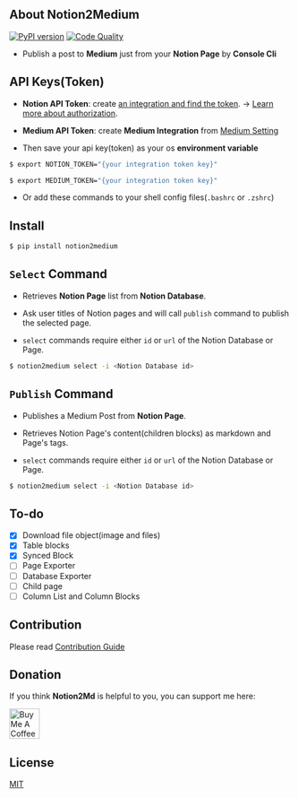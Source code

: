 ## About Notion2Medium

[![PyPI version](https://badge.fury.io/py/notion2medium.svg)](https://badge.fury.io/py/notion2medium)
[![Code Quality](https://github.com/echo724/notion2medium/actions/workflows/code_quality.yaml/badge.svg)](https://github.com/echo724/notion2medium/actions/workflows/code_quality.yaml)

- Publish a post to **Medium** just from your **Notion Page** by **Console Cli**

## API Keys(Token)

- **Notion API Token**: create [an integration and find the token](https://www.notion.so/my-integrations). → [Learn more about authorization](https://developers.notion.com/docs/authorization).

- **Medium API Token**: create **Medium Integration** from [Medium Setting](https://medium.com/me/settings)

- Then save your api key(token) as your os **environment variable**

```Bash
$ export NOTION_TOKEN="{your integration token key}"

$ export MEDIUM_TOKEN="{your integration token key}"
```

- Or add these commands to your shell config files(`.bashrc` or `.zshrc`)

## Install

```Bash
$ pip install notion2medium
```

## `Select` Command

- Retrieves **Notion Page** list from **Notion Database**.

- Ask user titles of Notion pages and will call `publish` command to publish the selected page.

- `select` commands require either `id` or `url` of the Notion Database or Page.

```Bash
$ notion2medium select -i <Notion Database id>
```
## `Publish` Command

- Publishes a Medium Post from **Notion Page**.

- Retrieves Notion Page's content(children blocks) as markdown and Page's tags.

- `select` commands require either `id` or `url` of the Notion Database or Page.

```Bash
$ notion2medium select -i <Notion Database id>
```
## To-do

- [x] Download file object(image and files)
- [x] Table blocks
- [x] Synced Block
- [ ] Page Exporter
- [ ] Database Exporter
- [ ] Child page
- [ ] Column List and Column Blocks

## Contribution

Please read [Contribution Guide](CONTRIBUTION.md)

## Donation

If you think **Notion2Md** is helpful to you, you can support me here:

<a href="https://www.buymeacoffee.com/echo724" target="_blank"><img src="https://cdn.buymeacoffee.com/buttons/v2/default-yellow.png" alt="Buy Me A Coffee" style="height: 54px;" height="54"></a>

## License
[MIT](https://choosealicense.com/licenses/mit/)
